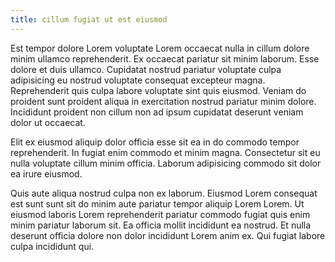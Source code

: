 ```yaml
---
title: cillum fugiat ut est eiusmod
---
```


Est tempor dolore Lorem voluptate Lorem occaecat nulla in cillum dolore minim ullamco reprehenderit. Ex occaecat pariatur sit minim laborum. Esse dolore et duis ullamco. Cupidatat nostrud pariatur voluptate culpa adipisicing eu nostrud voluptate consequat excepteur magna. Reprehenderit quis culpa labore voluptate sint quis eiusmod. Veniam do proident sunt proident aliqua in exercitation nostrud pariatur minim dolore. Incididunt proident non cillum non ad ipsum cupidatat deserunt veniam dolor ut occaecat.

Elit ex eiusmod aliquip dolor officia esse sit ea in do commodo tempor reprehenderit. In fugiat enim commodo et minim magna. Consectetur sit eu nulla voluptate cillum minim officia. Laborum adipisicing commodo sit dolor ea irure eiusmod.

Quis aute aliqua nostrud culpa non ex laborum. Eiusmod Lorem consequat est sunt sunt sit do minim aute pariatur tempor aliquip Lorem Lorem. Ut eiusmod laboris Lorem reprehenderit pariatur commodo fugiat quis enim minim pariatur laborum sit. Ea officia mollit incididunt ea nostrud. Et nulla deserunt officia dolore non dolor incididunt Lorem anim ex. Qui fugiat labore culpa incididunt qui.